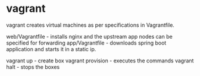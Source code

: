 # vagrant

vagrant creates virtual machines as per specifications in Vagrantfile. 

web/Vagrantfile - installs nginx and the upstream app nodes can be specified for forwarding 
app/Vagrantfile - downloads spring boot application and starts it in a static ip. 


vagrant up - create box 
vagrant provision - executes the commands
vagrant halt - stops the boxes
